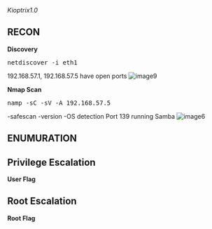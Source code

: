 *Kioptrix1.0*

**RECON**
---
**Discovery** 
<pre>netdiscover -i eth1</pre>  
192.168.57.1, 192.168.57.5 have open ports
![image9](https://user-images.githubusercontent.com/66635295/158940818-d91d29b5-923c-4acc-9f6b-2091c60363b9.png)


**Nmap Scan**  
<pre>namp -sC -sV -A 192.168.57.5</pre>    
-safescan -version -OS detection 
Port 139 running Samba 
![image6](https://user-images.githubusercontent.com/66635295/158940906-7b990432-a866-4a7c-90a4-832f86c0dafa.png)





**ENUMURATION**
---


**Privilege Escalation**
---
  
**User Flag**      
  

**Root Escalation**
---  
**Root Flag**  
 


